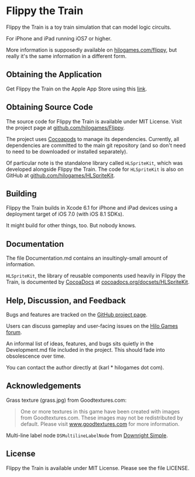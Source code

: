 # Flippy the Train

Flippy the Train is a toy train simulation that can model logic
circuits.

For iPhone and iPad running iOS7 or higher.

More information is supposedly available on
[hilogames.com/flippy](http://hilogames.com/flippy/), but really it's
the same information in a different form.

## Obtaining the Application

Get Flippy the Train on the Apple App Store using this
[link](https://itunes.apple.com/us/app/flippy-the-train/id957889052?mt=8).

## Obtaining Source Code

The source code for Flippy the Train is available under MIT License.
Visit the project page at
[github.com/hilogames/Flippy](https://github.com/hilogames/Flippy).

The project uses [Cocoapods](http://cocoapods.org) to manage its
dependencies.  Currently, all dependencies are committed to the main
git repository (and so don't need to need to be downloaded or
installed separately).

Of particular note is the standalone library called `HLSpriteKit`,
which was developed alongside Flippy the Train.  The code for
`HLSpriteKit` is also on GitHub at
[github.com/hilogames/HLSpriteKit](https://github.com/hilogames/HLSpriteKit).

## Building

Flippy the Train builds in Xcode 6.1 for iPhone and iPad devices using
a deployment target of iOS 7.0 (with iOS 8.1 SDKs).

It might build for other things, too.  But nobody knows.

## Documentation

The file Documentation.md contains an insultingly-small amount of
information.

`HLSpriteKit`, the library of reusable components used heavily in
Flippy the Train, is documented by [CocoaDocs](http://cocoadocs.org) at
[cocoadocs.org/docsets/HLSpriteKit](http://cocoadocs.org/docsets/HLSpriteKit).

## Help, Discussion, and Feedback

Bugs and features are tracked on the
[GitHub project page](https://github.com/hilogames/Flippy).

Users can discuss gameplay and user-facing issues on the
[Hilo Games forum](http://hilogames.com/forum/).

An informal list of ideas, features, and bugs sits quietly in the
Development.md file included in the project.  This should fade into
obsolescence over time.

You can contact the author directly at (karl * hilogames dot com).

## Acknowledgements

Grass texture (grass.jpg) from Goodtextures.com:

> One or more textures in this game have been created with images
> from Goodtextures.com. These images may not be redistributed by
> default. Please visit www.goodtextures.com for more information.

Multi-line label node `DSMultilineLabelNode` from
[Downright Simple](https://github.com/downrightsimple).

## License

Flippy the Train is available under MIT License.  Please see the file
LICENSE.
